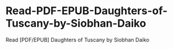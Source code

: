 # Read-PDF-EPUB-Daughters-of-Tuscany-by-Siobhan-Daiko
Read [PDF/EPUB] Daughters of Tuscany by Siobhan Daiko
